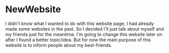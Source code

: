 # NewWebsite
I didn't know what I wanted to do with this website page, I had already made some websites in the past. So I decided I'll just talk about myself and my friends just for the meantime. I'm going to change this website later on after I found a better topic/idea. But for now the main purpose of this website is to inform people about my best-friends.
